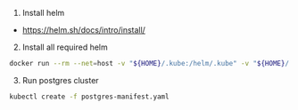 1. Install helm

* https://helm.sh/docs/intro/install/

2. Install all required helm

```bash
docker run --rm --net=host -v "${HOME}/.kube:/helm/.kube" -v "${HOME}/.config/helm:/helm/.config/helm" -v "${PWD}:/wd" --workdir /wd ghcr.io/helmfile/helmfile:v0.156.0 helmfile sync
```

3. Run postgres cluster

```bash
kubectl create -f postgres-manifest.yaml
```